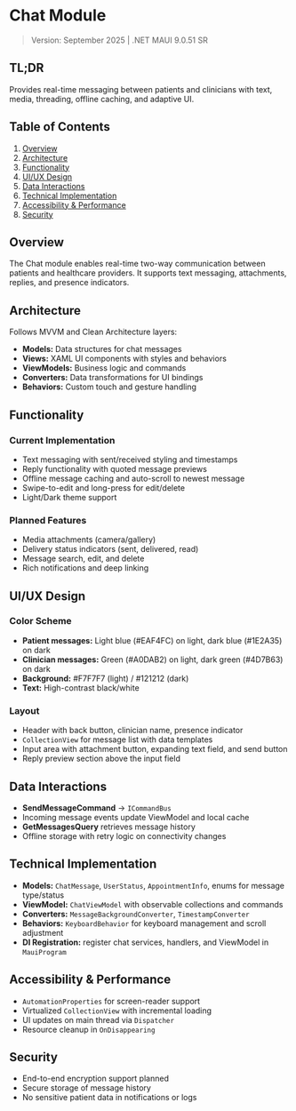 # Chat Module

> Version: September 2025 | .NET MAUI 9.0.51 SR

## TL;DR
Provides real-time messaging between patients and clinicians with text, media, threading, offline caching, and adaptive UI.

## Table of Contents
1. [Overview](#overview)
2. [Architecture](#architecture)
3. [Functionality](#functionality)
4. [UI/UX Design](#uiux-design)
5. [Data Interactions](#data-interactions)
6. [Technical Implementation](#technical-implementation)
7. [Accessibility & Performance](#accessibility--performance)
8. [Security](#security)

## Overview
The Chat module enables real-time two-way communication between patients and healthcare providers. It supports text messaging, attachments, replies, and presence indicators.

## Architecture
Follows MVVM and Clean Architecture layers:
- **Models:** Data structures for chat messages
- **Views:** XAML UI components with styles and behaviors
- **ViewModels:** Business logic and commands
- **Converters:** Data transformations for UI bindings
- **Behaviors:** Custom touch and gesture handling

## Functionality
### Current Implementation
- Text messaging with sent/received styling and timestamps
- Reply functionality with quoted message previews
- Offline message caching and auto-scroll to newest message
- Swipe-to-edit and long-press for edit/delete
- Light/Dark theme support

### Planned Features
- Media attachments (camera/gallery)
- Delivery status indicators (sent, delivered, read)
- Message search, edit, and delete
- Rich notifications and deep linking

## UI/UX Design
### Color Scheme
- **Patient messages:** Light blue (#EAF4FC) on light, dark blue (#1E2A35) on dark
- **Clinician messages:** Green (#A0DAB2) on light, dark green (#4D7B63) on dark
- **Background:** #F7F7F7 (light) / #121212 (dark)
- **Text:** High-contrast black/white

### Layout
- Header with back button, clinician name, presence indicator
- `CollectionView` for message list with data templates
- Input area with attachment button, expanding text field, and send button
- Reply preview section above the input field

## Data Interactions
- **SendMessageCommand** → `ICommandBus`
- Incoming message events update ViewModel and local cache
- **GetMessagesQuery** retrieves message history
- Offline storage with retry logic on connectivity changes

## Technical Implementation
- **Models:** `ChatMessage`, `UserStatus`, `AppointmentInfo`, enums for message type/status
- **ViewModel:** `ChatViewModel` with observable collections and commands
- **Converters:** `MessageBackgroundConverter`, `TimestampConverter`
- **Behaviors:** `KeyboardBehavior` for keyboard management and scroll adjustment
- **DI Registration:** register chat services, handlers, and ViewModel in `MauiProgram`

## Accessibility & Performance
- `AutomationProperties` for screen-reader support
- Virtualized `CollectionView` with incremental loading
- UI updates on main thread via `Dispatcher`
- Resource cleanup in `OnDisappearing`

## Security
- End-to-end encryption support planned
- Secure storage of message history
- No sensitive patient data in notifications or logs 